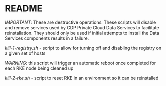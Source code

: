 # README

*IMPORTANT*: These are destructive operations. These scripts will disable and remove services used by CDP Private Cloud Data Services to facilitate reinstallation. They should only be used if initial attempts to install the Data Services components results in a failure.


*kill-1-registry.sh* - script to allow for turning off and disabling the registry on a given set of hosts


*WARNING*: this script will trigger an automatic reboot once completed for each RKE node being cleaned up

*kill-2-rke.sh* - script to reset RKE in an environment so it can be reinstalled
